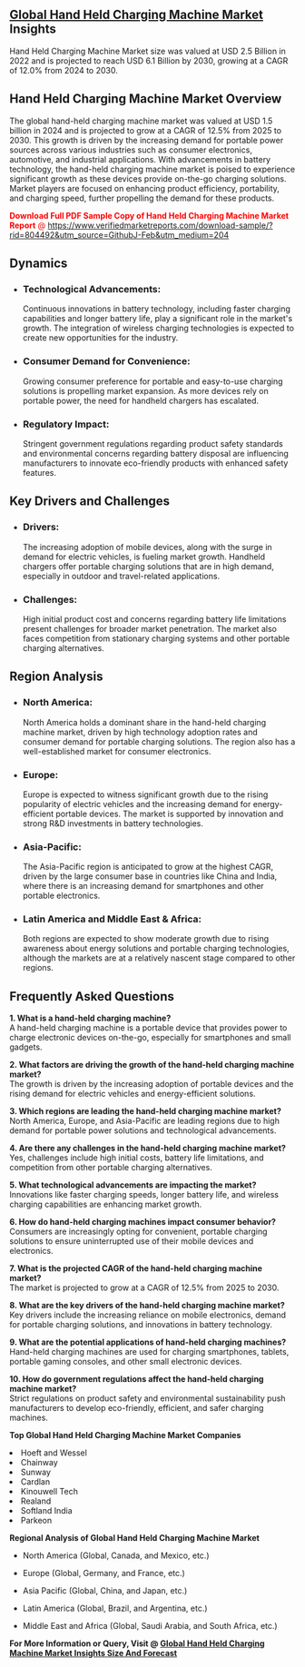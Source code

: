 <h2><a href="https://www.verifiedmarketreports.com/download-sample/?rid=804492&amp;utm_source=GithubJ&amp;utm_medium=204" target="_blank">Global Hand Held Charging Machine Market</a> Insights</h2><p>Hand Held Charging Machine Market size was valued at USD 2.5 Billion in 2022 and is projected to reach USD 6.1 Billion by 2030, growing at a CAGR of 12.0% from 2024 to 2030.</p><p> <h2>Hand Held Charging Machine Market Overview</h2> <p>The global hand-held charging machine market was valued at USD 1.5 billion in 2024 and is projected to grow at a CAGR of 12.5% from 2025 to 2030. This growth is driven by the increasing demand for portable power sources across various industries such as consumer electronics, automotive, and industrial applications. With advancements in battery technology, the hand-held charging machine market is poised to experience significant growth as these devices provide on-the-go charging solutions. Market players are focused on enhancing product efficiency, portability, and charging speed, further propelling the demand for these products.</p> <p><p><span class=""><span style="color: #ff0000;"><strong>Download Full PDF Sample Copy of Hand Held Charging Machine Market Report</strong> @ </span><a href="https://www.verifiedmarketreports.com/download-sample/?rid=804492&amp;utm_source=GithubJ-Feb&amp;utm_medium=204" target="_blank">https://www.verifiedmarketreports.com/download-sample/?rid=804492&amp;utm_source=GithubJ-Feb&amp;utm_medium=204</a></span></p></p> <h2>Dynamics</h2> <ul> <li><h3>Technological Advancements:</h3> Continuous innovations in battery technology, including faster charging capabilities and longer battery life, play a significant role in the market's growth. The integration of wireless charging technologies is expected to create new opportunities for the industry.</li> <li><h3>Consumer Demand for Convenience:</h3> Growing consumer preference for portable and easy-to-use charging solutions is propelling market expansion. As more devices rely on portable power, the need for handheld chargers has escalated.</li> <li><h3>Regulatory Impact:</h3> Stringent government regulations regarding product safety standards and environmental concerns regarding battery disposal are influencing manufacturers to innovate eco-friendly products with enhanced safety features.</li> </ul> <h2>Key Drivers and Challenges</h2> <ul> <li><h3>Drivers:</h3> The increasing adoption of mobile devices, along with the surge in demand for electric vehicles, is fueling market growth. Handheld chargers offer portable charging solutions that are in high demand, especially in outdoor and travel-related applications.</li> <li><h3>Challenges:</h3> High initial product cost and concerns regarding battery life limitations present challenges for broader market penetration. The market also faces competition from stationary charging systems and other portable charging alternatives.</li> </ul> <h2>Region Analysis</h2> <ul> <li><h3>North America:</h3> North America holds a dominant share in the hand-held charging machine market, driven by high technology adoption rates and consumer demand for portable charging solutions. The region also has a well-established market for consumer electronics.</li> <li><h3>Europe:</h3> Europe is expected to witness significant growth due to the rising popularity of electric vehicles and the increasing demand for energy-efficient portable devices. The market is supported by innovation and strong R&D investments in battery technologies.</li> <li><h3>Asia-Pacific:</h3> The Asia-Pacific region is anticipated to grow at the highest CAGR, driven by the large consumer base in countries like China and India, where there is an increasing demand for smartphones and other portable electronics.</li> <li><h3>Latin America and Middle East & Africa:</h3> Both regions are expected to show moderate growth due to rising awareness about energy solutions and portable charging technologies, although the markets are at a relatively nascent stage compared to other regions.</li> </ul> <h2>Frequently Asked Questions</h2> <p><strong>1. What is a hand-held charging machine?</strong><br> A hand-held charging machine is a portable device that provides power to charge electronic devices on-the-go, especially for smartphones and small gadgets.</p> <p><strong>2. What factors are driving the growth of the hand-held charging machine market?</strong><br> The growth is driven by the increasing adoption of portable devices and the rising demand for electric vehicles and energy-efficient solutions.</p> <p><strong>3. Which regions are leading the hand-held charging machine market?</strong><br> North America, Europe, and Asia-Pacific are leading regions due to high demand for portable power solutions and technological advancements.</p> <p><strong>4. Are there any challenges in the hand-held charging machine market?</strong><br> Yes, challenges include high initial costs, battery life limitations, and competition from other portable charging alternatives.</p> <p><strong>5. What technological advancements are impacting the market?</strong><br> Innovations like faster charging speeds, longer battery life, and wireless charging capabilities are enhancing market growth.</p> <p><strong>6. How do hand-held charging machines impact consumer behavior?</strong><br> Consumers are increasingly opting for convenient, portable charging solutions to ensure uninterrupted use of their mobile devices and electronics.</p> <p><strong>7. What is the projected CAGR of the hand-held charging machine market?</strong><br> The market is projected to grow at a CAGR of 12.5% from 2025 to 2030.</p> <p><strong>8. What are the key drivers of the hand-held charging machine market?</strong><br> Key drivers include the increasing reliance on mobile electronics, demand for portable charging solutions, and innovations in battery technology.</p> <p><strong>9. What are the potential applications of hand-held charging machines?</strong><br> Hand-held charging machines are used for charging smartphones, tablets, portable gaming consoles, and other small electronic devices.</p> <p><strong>10. How do government regulations affect the hand-held charging machine market?</strong><br> Strict regulations on product safety and environmental sustainability push manufacturers to develop eco-friendly, efficient, and safer charging machines.</p> </p><p><strong>Top Global Hand Held Charging Machine Market Companies</strong></p><div data-test-id=""><p><li>Hoeft and Wessel</li><li> Chainway</li><li> Sunway</li><li> Cardlan</li><li> Kinouwell Tech</li><li> Realand</li><li> Softland India</li><li> Parkeon</li></p><div><strong>Regional Analysis of&nbsp;Global Hand Held Charging Machine Market</strong></div><ul><li dir="ltr"><p dir="ltr">North America&nbsp;(Global, Canada, and Mexico, etc.)</p></li><li dir="ltr"><p dir="ltr">Europe (Global, Germany, and France, etc.)</p></li><li dir="ltr"><p dir="ltr">Asia Pacific&nbsp;(Global, China, and Japan, etc.)</p></li><li dir="ltr"><p dir="ltr">Latin America&nbsp;(Global, Brazil, and Argentina, etc.)</p></li><li dir="ltr">Middle East and Africa&nbsp;(Global, Saudi Arabia, and South Africa, etc.)</li></ul><p><strong>For More Information or Query, Visit @&nbsp;</strong><strong><a href="https://www.verifiedmarketreports.com/product/hand-held-charging-machine-market/?utm_source=GithubJ&amp;utm_medium=204" target="_blank">Global Hand Held Charging Machine Market Insights Size And Forecast</a></strong></p></div>
